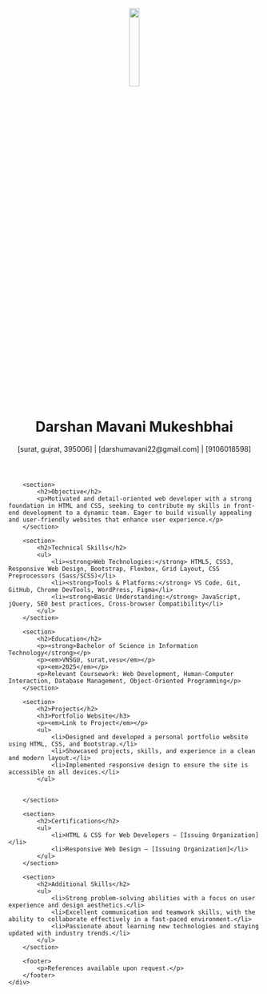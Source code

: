 
<html lang="en">

<head>
    <meta charset="UTF-8">
    <meta name="viewport" content="width=device-width, initial-scale=1.0">
    <title>Web Developer Resume</title>
    <link rel="stylesheet" href="styles.css">
</head>
<style>
    /* styles.css */

body {
    font-family: Arial, sans-serif;
    line-height: 1.6;
    margin: 0;
    padding: 20px;
    background-color:skyblue;
    color: #333;
}

.resume-container {
    max-width: 800px;
    margin: 0 auto;
    background-color: #fff;
    padding: 20px;
    box-shadow: 0 0 10px rgba(0, 0, 0, 0.1);
}

header {
    text-align: center;
    margin-bottom: 20px;
}

header h1 {
    margin: 0;
    font-size: 2em;
}

header p {
    margin: 5px 0;
}

section {
    margin-bottom: 20px;
}

section h2 {
    font-size: 1.5em;
    border-bottom: 2px solid #333;
    padding-bottom: 5px;
    margin-bottom: 10px;
}

section h3 {
    font-size: 1.2em;
    margin-top: 10px;
}

ul {
    list-style-type: square;
    margin-left: 20px;
}

footer {
    text-align: center;
    margin-top: 20px;
    font-style: italic;
}
img{
    border-radius: 20%;
}

</style>

<body>
    <div class="resume-container">
        <header>
            <img src="./image/WhatsApp Image 2024-08-05 at 23.24.19_a6f73d75.jpg" width="20%" alt="">
            <h1>Darshan Mavani Mukeshbhai</h1>
            <p> [surat, gujrat, 395006] | [darshumavani22@gmail.com] | [9106018598]</p>
        </header>

        <section>
            <h2>Objective</h2>
            <p>Motivated and detail-oriented web developer with a strong foundation in HTML and CSS, seeking to contribute my skills in front-end development to a dynamic team. Eager to build visually appealing and user-friendly websites that enhance user experience.</p>
        </section>

        <section>
            <h2>Technical Skills</h2>
            <ul>
                <li><strong>Web Technologies:</strong> HTML5, CSS3, Responsive Web Design, Bootstrap, Flexbox, Grid Layout, CSS Preprocessors (Sass/SCSS)</li>
                <li><strong>Tools & Platforms:</strong> VS Code, Git, GitHub, Chrome DevTools, WordPress, Figma</li>
                <li><strong>Basic Understanding:</strong> JavaScript, jQuery, SEO best practices, Cross-browser Compatibility</li>
            </ul>
        </section>

        <section>
            <h2>Education</h2>
            <p><strong>Bachelor of Science in Information Technology</strong></p>
            <p><em>VNSGU, surat,vesu</em></p>
            <p><em>2025</em></p>
            <p>Relevant Coursework: Web Development, Human-Computer Interaction, Database Management, Object-Oriented Programming</p>
        </section>

        <section>
            <h2>Projects</h2>
            <h3>Portfolio Website</h3>
            <p><em>Link to Project</em></p>
            <ul>
                <li>Designed and developed a personal portfolio website using HTML, CSS, and Bootstrap.</li>
                <li>Showcased projects, skills, and experience in a clean and modern layout.</li>
                <li>Implemented responsive design to ensure the site is accessible on all devices.</li>
            </ul>

            
        </section>

        <section>
            <h2>Certifications</h2>
            <ul>
                <li>HTML & CSS for Web Developers – [Issuing Organization]</li>
                <li>Responsive Web Design – [Issuing Organization]</li>
            </ul>
        </section>

        <section>
            <h2>Additional Skills</h2>
            <ul>
                <li>Strong problem-solving abilities with a focus on user experience and design aesthetics.</li>
                <li>Excellent communication and teamwork skills, with the ability to collaborate effectively in a fast-paced environment.</li>
                <li>Passionate about learning new technologies and staying updated with industry trends.</li>
            </ul>
        </section>

        <footer>
            <p>References available upon request.</p>
        </footer>
    </div>
</body>

</html>
